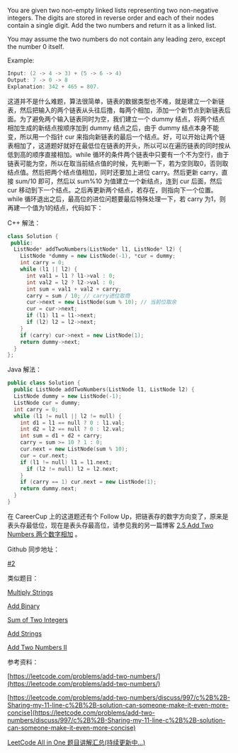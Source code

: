 You are given two non-empty linked lists representing two non-negative integers. The digits are stored in reverse order and each of their nodes contain a single digit. Add the two numbers and return it as a linked list.

You may assume the two numbers do not contain any leading zero, except the number 0 itself.

Example:

```java
Input: (2 -> 4 -> 3) + (5 -> 6 -> 4)
Output: 7 -> 0 -> 8
Explanation: 342 + 465 = 807.
```

这道并不是什么难题，算法很简单，链表的数据类型也不难，就是建立一个新链表，然后把输入的两个链表从头往后撸，每两个相加，添加一个新节点到新链表后面。为了避免两个输入链表同时为空，我们建立一个 dummy 结点，将两个结点相加生成的新结点按顺序加到 dummy 结点之后，由于 dummy 结点本身不能变，所以用一个指针 cur 来指向新链表的最后一个结点。好，可以开始让两个链表相加了，这道题好就好在最低位在链表的开头，所以可以在遍历链表的同时按从低到高的顺序直接相加。while 循环的条件两个链表中只要有一个不为空行，由于链表可能为空，所以在取当前结点值的时候，先判断一下，若为空则取0，否则取结点值。然后把两个结点值相加，同时还要加上进位 carry。然后更新 carry，直接 sum/10 即可，然后以 sum%10 为值建立一个新结点，连到 cur 后面，然后 cur 移动到下一个结点。之后再更新两个结点，若存在，则指向下一个位置。while 循环退出之后，最高位的进位问题要最后特殊处理一下，若 carry 为1，则再建一个值为1的结点，代码如下：

C++ 解法：

```cpp
class Solution {
 public:
  ListNode* addTwoNumbers(ListNode* l1, ListNode* l2) {
    ListNode *dummy = new ListNode(-1), *cur = dummy;
    int carry = 0;
    while (l1 || l2) {
      int val1 = l1 ? l1->val : 0;
      int val2 = l2 ? l2->val : 0;
      int sum = val1 + val2 + carry;
      carry = sum / 10; // carry进位取商
      cur->next = new ListNode(sum % 10); // 当前位取余
      cur = cur->next;
      if (l1) l1 = l1->next;
      if (l2) l2 = l2->next;
    }
    if (carry) cur->next = new ListNode(1);
    return dummy->next;
  }
};
```

Java 解法：

```cpp
public class Solution {
  public ListNode addTwoNumbers(ListNode l1, ListNode l2) {
  ListNode dummy = new ListNode(-1);
  ListNode cur = dummy;
  int carry = 0;
  while (l1 != null || l2 != null) {
    int d1 = l1 == null ? 0 : l1.val;
    int d2 = l2 == null ? 0 : l2.val;
    int sum = d1 + d2 + carry;
    carry = sum >= 10 ? 1 : 0;
    cur.next = new ListNode(sum % 10);
    cur = cur.next;
    if (l1 != null) l1 = l1.next;
      if (l2 != null) l2 = l2.next;
    }
    if (carry == 1) cur.next = new ListNode(1);
    return dummy.next;
  }
}
```

在 CareerCup 上的这道题还有个 Follow Up，把链表存的数字方向变了，原来是表头存最低位，现在是表头存最高位，请参见我的另一篇博客 [2.5 Add Two Numbers 两个数字相加](http://www.cnblogs.com/grandyang/p/4662599.html) 。

Github 同步地址：

[#2](https://github.com/grandyang/leetcode/issues/2)

类似题目：

[Multiply Strings](http://www.cnblogs.com/grandyang/p/4395356.html)

[Add Binary](http://www.cnblogs.com/grandyang/p/4084971.html)

[Sum of Two Integers](http://www.cnblogs.com/grandyang/p/5631814.html)

[Add Strings](http://www.cnblogs.com/grandyang/p/5944311.html)

[Add Two Numbers II](http://www.cnblogs.com/grandyang/p/6216480.html)

参考资料：

[https://leetcode.com/problems/add-two-numbers/](https://leetcode.com/problems/add-two-numbers/)

[https://leetcode.com/problems/add-two-numbers/discuss/997/c%2B%2B-Sharing-my-11-line-c%2B%2B-solution-can-someone-make-it-even-more-concise](https://leetcode.com/problems/add-two-numbers/discuss/997/c%2B%2B-Sharing-my-11-line-c%2B%2B-solution-can-someone-make-it-even-more-concise)

[LeetCode All in One 题目讲解汇总(持续更新中...)](http://www.cnblogs.com/grandyang/p/4606334.html)